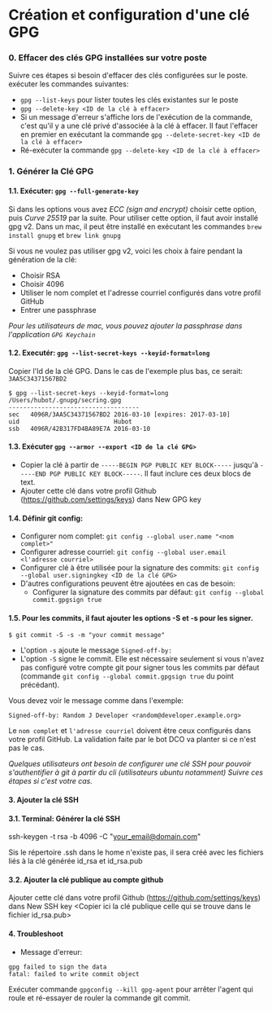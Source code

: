# Création et configuration d'une clé GPG

### 0. Effacer des clés GPG installées sur votre poste
Suivre ces étapes si besoin d'effacer des clés configurées sur le poste. exécuter les commandes suivantes:
- `gpg --list-keys` pour lister toutes les clés existantes sur le poste
- `gpg --delete-key <ID de la clé à effacer>`
- Si un message d'erreur s'affiche lors de l'exécution de la commande, c'est qu'il y a une clé privé d'associée à la clé à effacer. Il faut l'effacer en premier en exécutant la commande `gpg --delete-secret-key <ID de la clé à effacer>`
- Ré-exécuter la commande `gpg --delete-key <ID de la clé à effacer>`

### 1. Générer la Clé GPG
#### 1.1. Exécuter: `gpg --full-generate-key`
Si dans les options vous avez *ECC (sign and encrypt)* choisir cette option, puis *Curve 25519* par la suite. Pour utiliser cette option, il faut avoir installé gpg v2. Dans un mac, il peut être installé en exécutant les commandes `brew install gnupg` et `brew link gnupg`

Si vous ne voulez pas utiliser gpg v2, voici les choix à faire pendant la génération de la clé:
- Choisir RSA
- Choisir 4096
- Utiliser le nom complet et l'adresse courriel configurés dans votre profil GitHub
- Entrer une passphrase

*Pour les utilisateurs de mac, vous pouvez ajouter la passphrase dans l'application `GPG Keychain`*
#### 1.2. Executér: `gpg --list-secret-keys --keyid-format=long`

Copier l'Id de la clé GPG. Dans le cas de l'exemple plus bas, ce serait: `3AA5C34371567BD2`

    $ gpg --list-secret-keys --keyid-format=long
    /Users/hubot/.gnupg/secring.gpg
    ------------------------------------
    sec   4096R/3AA5C34371567BD2 2016-03-10 [expires: 2017-03-10]
    uid                          Hubot
    ssb   4096R/42B317FD4BA89E7A 2016-03-10

#### 1.3. Exécuter `gpg --armor --export <ID de la clé GPG>`
- Copier la clé à partir de `-----BEGIN PGP PUBLIC KEY BLOCK-----` jusqu'à `-----END PGP PUBLIC KEY BLOCK-----`. Il faut inclure ces deux blocs de text.
- Ajouter cette clé dans votre profil Github (https://github.com/settings/keys) dans New GPG key

#### 1.4. Définir git config: 
- Configurer nom complet: `git config --global user.name "<nom complet>"`
- Configurer adresse courriel: `git config --global user.email  <l'adresse courriel>`
- Configurer clé à être utilisée pour la signature des commits: `git config --global user.signingkey <ID de la clé GPG>`
- D'autres configurations peuvent être ajoutées en cas de besoin:
  - Configurer la signature des commits par défaut: `git config --global commit.gpgsign true`

#### 1.5. Pour les commits, il faut ajouter les options -S et -s pour les signer.
    $ git commit -S -s -m "your commit message"

- L'option `-s` ajoute le message `Signed-off-by:`
- L'option `-S` signe le commit. Elle est nécessaire seulement si vous n'avez pas configuré votre compte git pour signer tous les commits par défaut (commande `git config --global commit.gpgsign true` du point précédant).

Vous devez voir le message comme dans l'exemple:

    Signed-off-by: Random J Developer <random@developer.example.org>

Le `nom complet` et `l'adresse courriel` doivent être ceux configurés dans votre profil GitHub. La validation faite par le bot DCO va planter si ce n'est pas le cas.

*Quelques utilisateurs ont besoin de configurer une clé SSH pour pouvoir s'authentifier à git à partir du cli (utilisateurs ubuntu notamment) Suivre ces étapes si c'est votre cas.*
#### 3. Ajouter la clé SSH

#### 3.1. Terminal: Générer la clé SSH
ssh-keygen -t rsa -b 4096 -C "your_email@domain.com"

Sis le répertoire .ssh dans le home n'existe pas, il sera créé avec les fichiers liés à la clé générée id_rsa et id_rsa.pub

#### 3.2. Ajouter la clé publique au compte github
Ajouter cette clé dans votre profil Github (https://github.com/settings/keys) dans New SSH key
<Copier ici la clé publique celle qui se trouve dans le fichier id_rsa.pub>

#### 4. Troubleshoot
- Message d'erreur: 
```
gpg failed to sign the data
fatal: failed to write commit object
```
Exécuter commande `gpgconfig --kill gpg-agent` pour arrêter l'agent qui roule et ré-essayer de rouler la commande git commit.